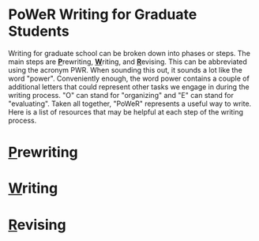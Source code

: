 # PoWeR Writing for Graduate Students

Writing for graduate school can be broken down into phases or steps. The main steps are <ins>**P**</ins>rewriting, <ins>**W**</ins>riting, and <ins>**R**</ins>evising. This can be abbreviated using the acronym PWR. When sounding this out, it sounds a lot like the word "power". Conveniently enough, the word power contains a couple of additional letters that could represent other tasks we engage in during the writing process. "O" can stand for "organizing" and "E" can stand for "evaluating". Taken all together, "PoWeR" represents a useful way to write. Here is a list of resources that may be helpful at each step of the writing process.

# <ins>P</ins>rewriting



# <ins>W</ins>riting



# <ins>R</ins>evising
